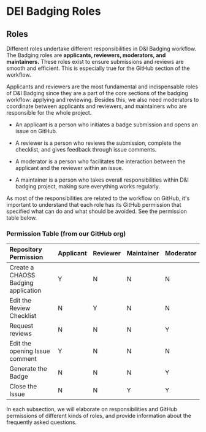 # DEI Badging Roles

## Roles

Different roles undertake different responsibilities in D&I Badging workflow. The Badging roles are **applicants, reviewers, moderators, and maintainers.**  These roles exist to ensure submissions and reviews are smooth and efficient. This is especially true for the GitHub section of the workflow. 

Applicants and reviewers are the most fundamental and indispensable roles of D&I Badging since they are a part of the core sections of the badging workflow: applying and reviewing. Besides this, we also need moderators to coordinate between applicants and reviewers, and maintainers who are responsible for the whole project.


- An applicant is a person who initiates a badge submission and opens an issue on GitHub.

- A reviewer is a person who reviews the submission, complete the checklist, and gives feedback through issue comments.

- A moderator is a person who facilitates the interaction between the applicant and the reviewer within an issue.

- A maintainer is a person who takes overall responsibilities within D&I badging project, making sure everything works regularly.

As most of the responsibilities are related to the workflow on GitHub, it's important to understand that each role has its GitHub permission that specified what can do and what should be avoided. See the permission table below.

### Permission Table \(from our GitHub org\)

| Repository Permission | Applicant | Reviewer | Maintainer | Moderator |
| :--- | :--- | :--- | :--- | :--- |
| Create a CHAOSS Badging application | Y | N | N | N |
| Edit the Review Checklist | N | Y | N | N |
| Request reviews | N | N | N | Y |
| Edit the opening Issue comment | Y | N | N | N |
| Generate the Badge | N | N | N | Y |
| Close the Issue | N | N | Y | Y |

In each subsection, we will elaborate on responsibilities and GitHub permissions of different kinds of roles, and provide information about the frequently asked questions.

